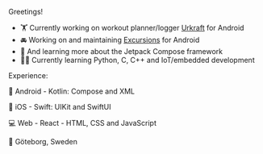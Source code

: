 Greetings!

- 🏋️ Currently working on workout planner/logger [Urkraft](https://github.com/braindome/urkraft-android) for Android
- 🚘 Working on and maintaining [Excursions](https://github.com/braindome/excursions-android) for Android
- 🤖 And learning more about the Jetpack Compose framework
- 🧑‍💻 Currently learning Python, C, C++ and IoT/embedded development

Experience:

📱 Android - Kotlin: Compose and XML

📱 iOS - Swift: UIKit and SwiftUI

💻 Web - React - HTML, CSS and JavaScript

🏡 Göteborg, Sweden

